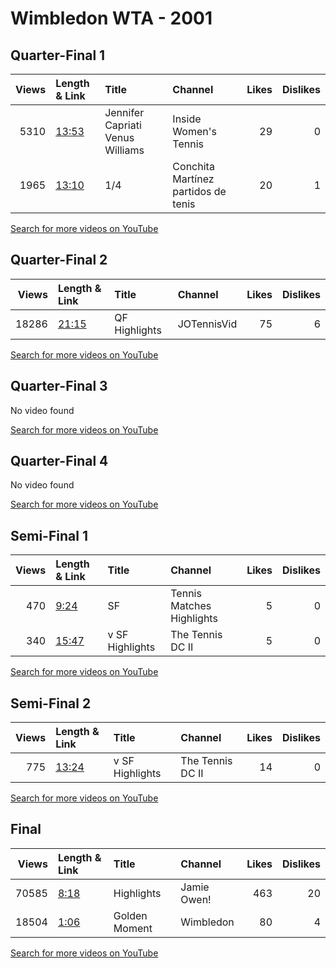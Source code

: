 
# Wimbledon WTA - 2001
    
## Quarter-Final 1
|   Views | Length & Link                                        | Title                            | Channel                             |   Likes |   Dislikes |
|--------:|:-----------------------------------------------------|:---------------------------------|:------------------------------------|--------:|-----------:|
|    5310 | [13:53](https://www.youtube.com/watch?v=ftvKXY4VzI0) | Jennifer Capriati Venus Williams | Inside Women's Tennis               |      29 |          0 |
|    1965 | [13:10](https://www.youtube.com/watch?v=jGRacGr6ptc) | 1/4                              | Conchita Martínez partidos de tenis |      20 |          1 |

[Search for more videos on YouTube](https://www.youtube.com/results?search_query=%22wimbledon%22+%22Henin%22+%22Martinez%22+%222001%22+%22highlights%22)     

## Quarter-Final 2
|   Views | Length & Link                                        | Title         | Channel     |   Likes |   Dislikes |
|--------:|:-----------------------------------------------------|:--------------|:------------|--------:|-----------:|
|   18286 | [21:15](https://www.youtube.com/watch?v=BuGFxLVKQl8) | QF Highlights | JOTennisVid |      75 |          6 |

[Search for more videos on YouTube](https://www.youtube.com/results?search_query=%22wimbledon%22+%22Capriati%22+%22Williams%22+%222001%22+%22highlights%22)     

## Quarter-Final 3
No video found

[Search for more videos on YouTube](https://www.youtube.com/results?search_query=%22wimbledon%22+%22Davenport%22+%22Clijsters%22+%222001%22+%22highlights%22)     

## Quarter-Final 4
No video found

[Search for more videos on YouTube](https://www.youtube.com/results?search_query=%22wimbledon%22+%22Williams%22+%22Tauziat%22+%222001%22+%22highlights%22)     

## Semi-Final 1
|   Views | Length & Link                                        | Title                | Channel                   |   Likes |   Dislikes |
|--------:|:-----------------------------------------------------|:---------------------|:--------------------------|--------:|-----------:|
|     470 | [9:24](https://www.youtube.com/watch?v=MfRJEudTOJI)  | SF                   | Tennis Matches Highlights |       5 |          0 |
|     340 | [15:47](https://www.youtube.com/watch?v=2Hf07aURyyQ) | v      SF Highlights | The Tennis DC II          |       5 |          0 |

[Search for more videos on YouTube](https://www.youtube.com/results?search_query=%22wimbledon%22+%22Henin%22+%22Capriati%22+%222001%22+%22highlights%22)     

## Semi-Final 2
|   Views | Length & Link                                        | Title                | Channel          |   Likes |   Dislikes |
|--------:|:-----------------------------------------------------|:---------------------|:-----------------|--------:|-----------:|
|     775 | [13:24](https://www.youtube.com/watch?v=ADojEJ1Fb0c) | v      SF Highlights | The Tennis DC II |      14 |          0 |

[Search for more videos on YouTube](https://www.youtube.com/results?search_query=%22wimbledon%22+%22Williams%22+%22Davenport%22+%222001%22+%22highlights%22)     

## Final
|   Views | Length & Link                                       | Title         | Channel     |   Likes |   Dislikes |
|--------:|:----------------------------------------------------|:--------------|:------------|--------:|-----------:|
|   70585 | [8:18](https://www.youtube.com/watch?v=nTS5Kmos-WI) | Highlights    | Jamie Owen! |     463 |         20 |
|   18504 | [1:06](https://www.youtube.com/watch?v=TrRkcsZiEPk) | Golden Moment | Wimbledon   |      80 |          4 |

[Search for more videos on YouTube](https://www.youtube.com/results?search_query=%22wimbledon%22+%22Williams%22+%22Henin%22+%222001%22+%22highlights%22)     
